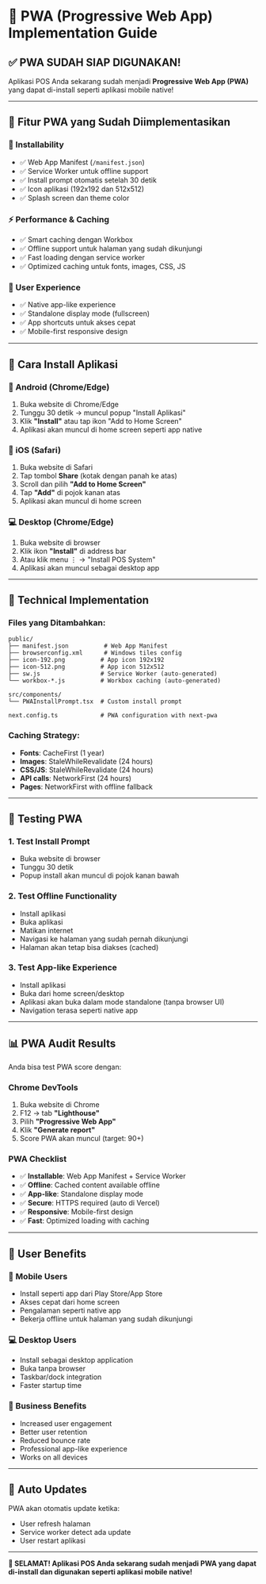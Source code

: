 # 📱 PWA (Progressive Web App) Implementation Guide

## ✅ **PWA SUDAH SIAP DIGUNAKAN!**

Aplikasi POS Anda sekarang sudah menjadi **Progressive Web App (PWA)** yang dapat di-install seperti aplikasi mobile native!

---

## 🚀 **Fitur PWA yang Sudah Diimplementasikan**

### **📱 Installability**
- ✅ Web App Manifest (`/manifest.json`)
- ✅ Service Worker untuk offline support
- ✅ Install prompt otomatis setelah 30 detik
- ✅ Icon aplikasi (192x192 dan 512x512)
- ✅ Splash screen dan theme color

### **⚡ Performance & Caching**
- ✅ Smart caching dengan Workbox
- ✅ Offline support untuk halaman yang sudah dikunjungi
- ✅ Fast loading dengan service worker
- ✅ Optimized caching untuk fonts, images, CSS, JS

### **🎯 User Experience**
- ✅ Native app-like experience
- ✅ Standalone display mode (fullscreen)
- ✅ App shortcuts untuk akses cepat
- ✅ Mobile-first responsive design

---

## 📲 **Cara Install Aplikasi**

### **🤖 Android (Chrome/Edge)**
1. Buka website di Chrome/Edge
2. Tunggu 30 detik → muncul popup "Install Aplikasi"
3. Klik **"Install"** atau tap ikon "Add to Home Screen"
4. Aplikasi akan muncul di home screen seperti app native

### **🍎 iOS (Safari)**
1. Buka website di Safari
2. Tap tombol **Share** (kotak dengan panah ke atas)
3. Scroll dan pilih **"Add to Home Screen"**
4. Tap **"Add"** di pojok kanan atas
5. Aplikasi akan muncul di home screen

### **💻 Desktop (Chrome/Edge)**
1. Buka website di browser
2. Klik ikon **"Install"** di address bar
3. Atau klik menu ⋮ → "Install POS System"
4. Aplikasi akan muncul sebagai desktop app

---

## 🔧 **Technical Implementation**

### **Files yang Ditambahkan:**
```
public/
├── manifest.json          # Web App Manifest
├── browserconfig.xml      # Windows tiles config
├── icon-192.png          # App icon 192x192
├── icon-512.png          # App icon 512x512
├── sw.js                 # Service Worker (auto-generated)
└── workbox-*.js          # Workbox caching (auto-generated)

src/components/
└── PWAInstallPrompt.tsx  # Custom install prompt

next.config.ts            # PWA configuration with next-pwa
```

### **Caching Strategy:**
- **Fonts**: CacheFirst (1 year)
- **Images**: StaleWhileRevalidate (24 hours)
- **CSS/JS**: StaleWhileRevalidate (24 hours)
- **API calls**: NetworkFirst (24 hours)
- **Pages**: NetworkFirst with offline fallback

---

## 🧪 **Testing PWA**

### **1. Test Install Prompt**
- Buka website di browser
- Tunggu 30 detik
- Popup install akan muncul di pojok kanan bawah

### **2. Test Offline Functionality**
- Install aplikasi
- Buka aplikasi
- Matikan internet
- Navigasi ke halaman yang sudah pernah dikunjungi
- Halaman akan tetap bisa diakses (cached)

### **3. Test App-like Experience**
- Install aplikasi
- Buka dari home screen/desktop
- Aplikasi akan buka dalam mode standalone (tanpa browser UI)
- Navigation terasa seperti native app

---

## 📊 **PWA Audit Results**

Anda bisa test PWA score dengan:

### **Chrome DevTools**
1. Buka website di Chrome
2. F12 → tab **"Lighthouse"**
3. Pilih **"Progressive Web App"**
4. Klik **"Generate report"**
5. Score PWA akan muncul (target: 90+)

### **PWA Checklist**
- ✅ **Installable**: Web App Manifest + Service Worker
- ✅ **Offline**: Cached content available offline
- ✅ **App-like**: Standalone display mode
- ✅ **Secure**: HTTPS required (auto di Vercel)
- ✅ **Responsive**: Mobile-first design
- ✅ **Fast**: Optimized loading with caching

---

## 🎯 **User Benefits**

### **📱 Mobile Users**
- Install seperti app dari Play Store/App Store
- Akses cepat dari home screen
- Pengalaman seperti native app
- Bekerja offline untuk halaman yang sudah dikunjungi

### **💻 Desktop Users**
- Install sebagai desktop application
- Buka tanpa browser
- Taskbar/dock integration
- Faster startup time

### **🚀 Business Benefits**
- Increased user engagement
- Better user retention
- Reduced bounce rate
- Professional app-like experience
- Works on all devices

---

## 🔄 **Auto Updates**

PWA akan otomatis update ketika:
- User refresh halaman
- Service worker detect ada update
- User restart aplikasi

---

**🎉 SELAMAT! Aplikasi POS Anda sekarang sudah menjadi PWA yang dapat di-install dan digunakan seperti aplikasi mobile native!**
